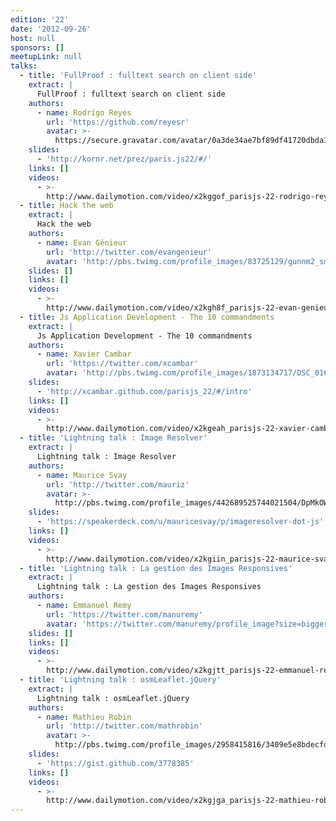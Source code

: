 ```yaml
---
edition: '22'
date: '2012-09-26'
host: null
sponsors: []
meetupLink: null
talks:
  - title: 'FullProof : fulltext search on client side'
    extract: |
      FullProof : fulltext search on client side
    authors:
      - name: Rodrigo Reyes
        url: 'https://github.com/reyesr'
        avatar: >-
          https://secure.gravatar.com/avatar/0a3de34ae7bf89df41720dbda1bd8915?s=420&d=https://a248.e.akamai.net/assets.github.com%2Fimages%2Fgravatars%2Fgravatar-user-420.png
    slides:
      - 'http://kornr.net/prez/paris.js22/#/'
    links: []
    videos:
      - >-
        http://www.dailymotion.com/video/x2kggof_parisjs-22-rodrigo-reyes-fullproof-fulltext-search-on-client-side_school
  - title: Hack the web
    extract: |
      Hack the web
    authors:
      - name: Evan Génieur
        url: 'http://twitter.com/evangenieur'
        avatar: 'http://pbs.twimg.com/profile_images/83725129/gunnm2_small_bigger.jpg'
    slides: []
    links: []
    videos:
      - >-
        http://www.dailymotion.com/video/x2kgh8f_parisjs-22-evan-genieur-hack-the-web_school
  - title: Js Application Development - The 10 commandments
    extract: |
      Js Application Development - The 10 commandments
    authors:
      - name: Xavier Cambar
        url: 'https://twitter.com/xcambar'
        avatar: 'http://pbs.twimg.com/profile_images/1873134717/DSC_0163_2_bigger.jpg'
    slides:
      - 'http://xcambar.github.com/parisjs_22/#/intro'
    links: []
    videos:
      - >-
        http://www.dailymotion.com/video/x2kgeah_parisjs-22-xavier-cambar-js-application-development-the-10-commandments_school
  - title: 'Lightning talk : Image Resolver'
    extract: |
      Lightning talk : Image Resolver
    authors:
      - name: Maurice Svay
        url: 'http://twitter.com/mauriz'
        avatar: >-
          http://pbs.twimg.com/profile_images/442689525744021504/DpMkOWQY_bigger.png
    slides:
      - 'https://speakerdeck.com/u/mauricesvay/p/imageresolver-dot-js'
    links: []
    videos:
      - >-
        http://www.dailymotion.com/video/x2kgiin_parisjs-22-maurice-svay-image-resolver_school
  - title: 'Lightning talk : La gestion des Images Responsives'
    extract: |
      Lightning talk : La gestion des Images Responsives
    authors:
      - name: Emmanuel Remy
        url: 'https://twitter.com/manuremy'
        avatar: 'https://twitter.com/manuremy/profile_image?size=bigger'
    slides: []
    links: []
    videos:
      - >-
        http://www.dailymotion.com/video/x2kgjtt_parisjs-22-emmanuel-remy-la-gestion-des-images-responsives_school
  - title: 'Lightning talk : osmLeaflet.jQuery'
    extract: |
      Lightning talk : osmLeaflet.jQuery
    authors:
      - name: Mathieu Robin
        url: 'http://twitter.com/mathrobin'
        avatar: >-
          http://pbs.twimg.com/profile_images/2958415816/3409e5e8bdecfd0bd6c1bbf4d7058f85_bigger.jpeg
    slides:
      - 'https://gist.github.com/3778385'
    links: []
    videos:
      - >-
        http://www.dailymotion.com/video/x2kgjga_parisjs-22-mathieu-robin-osmleaflet-jquery_school
---
```


